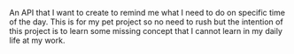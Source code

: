 An API that I want to create to remind me what I need to do on specific time of the day.
This is for my pet project so no need to rush but the intention of this project is to learn some missing concept that I cannot learn in my daily life at my work.
